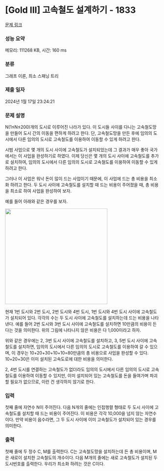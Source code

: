 # [Gold III] 고속철도 설계하기 - 1833 

[문제 링크](https://www.acmicpc.net/problem/1833) 

### 성능 요약

메모리: 111268 KB, 시간: 160 ms

### 분류

그래프 이론, 최소 스패닝 트리

### 제출 일자

2024년 1월 17일 23:24:21

### 문제 설명

<p>N(1≤N≤200)개의 도시로 이루어진 나라가 있다. 이 도시들 사이를 다니는 고속철도망을 만들어 도시 간의 이동을 편하게 하려고 한다. 단, 고속철도망을 만든 후에 임의의 도시에서 다른 임의의 도시로 고속철도를 이용하여 이동할 수 있게 하려고 한다.</p>

<p>시범 사업으로 몇 개의 도시 사이에 고속철도가 설치되었는데 그 결과가 매우 좋아 국가에서는 이 사업을 완성하기로 하였다. 이제 당신은 몇 개의 도시 사이에 고속철도를 추가로 설치하여, 임의의 도시에서 다른 임의의 도시로 고속철도를 이용하여 이동할 수 있게 하려고 한다.</p>

<p>그러나 이 사업은 워낙 돈이 많이 드는 사업이기 때문에, 이 사업에 드는 총 비용을 최소화 하려고 한다. 두 도시 사이에 고속철도를 설치할 때 드는 비용이 주어졌을 때, 총 비용을 최소로 하여 사업을 완성하여 보자.</p>

<p>예를 들어 아래와 같은 경우를 보자.</p>

<p><img alt="" height="311" src="https://www.acmicpc.net/JudgeOnline/upload/201006/Screen%20shot%202010-06-11%20at%204_43_35%20PM.png" width="334"></p>

<p>현재 1번 도시와 2번 도시, 2번 도시와 4번 도시, 1번 도시와 4번 도시 사이에 고속철도가 설치되어 있다. 각각의 수는 두 도시 사이에 고속철도를 설치하는데 드는 비용을 나타낸다. 예를 들어 2번 도시와 3번 도시 사이에 고속철도를 설치하면 10만큼의 비용이 든다는 것을 의미한다. 위의 그림에 나타나지 않은 비용은 다 1,000이라고 하자.</p>

<p>위와 같은 경우에는 2, 3번 도시 사이에 고속철도를 설치하고, 3, 5번 도시 사이에 고속철도를 설치하면, 임의의 도시에서 다른 임의의 도시로 고속철도를 이용하여 갈 수 있으며, 이 경우는 10+20+30+10+10=80만큼의 총 비용으로 사업을 완성할 수 있다. 10+20+30은 이미 설치된 고속도로에 대한 비용을 의미한다.</p>

<p>2, 4번 도시를 연결하는 고속철도가 없더라도 임의의 도시에서 다른 임의의 도시로 고속철도를 이용하여 이동할 수 있지만, 이미 설치되어 있는 고속철도를 돈을 들여가며 파괴할 필요가 없으므로, 이런 건 생각하지 않기로 한다.</p>

### 입력 

 <p>첫째 줄에 자연수 N이 주어진다. 다음 N개의 줄에는 인접행렬 형태로 두 도시 사이에 고속철도를 설치할 때 드는 비용이 주어진다. 이 비용은 각각 10,000을 넘지 않는 자연수이다. 만약 비용이 음수라면, 그 두 도시 사이에 이미 고속철도가 설치되어 있는 경우를 의미한다.</p>

### 출력 

 <p>첫째 줄에 두 정수 C, M를 출력한다. C는 고속철도망을 설치하는데 든 총 비용이며, M은 새로이 설치한 고속철도의 개수이다. 다음 M개의 줄에는 새로 고속철도가 설치된 두 도시번호를 출력한다. 우리가 최소화 하려는 것은 C이다.</p>

